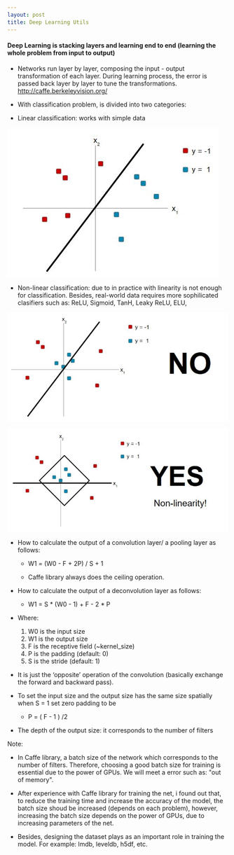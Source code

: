 ```yaml
---
layout: post
title: Deep Learning Utils
---
```


#### Deep Learning is stacking layers and learning end to end (learning the whole problem from input to output) 
- Networks run layer by layer, composing the input - output transformation of each layer. During learning process, the error is passed back layer by layer to tune the transformations. <http://caffe.berkeleyvision.org/>

- With classification problem, is divided into two categories: 

- Linear classification: works with simple data
 
 ![alt text](/images/linear_class_01.JPG "Linear classification")
 
- Non-linear classification: due to in practice with linearity is not enough for classification. Besides, real-world data requires more sophilicated clasifiers such as: ReLU, Sigmoid, TanH, Leaky ReLU, ELU,
 
 ![alt text](/images/linear_class_02.JPG "Linear classification")
 
 ![alt text](/images/non_linear_class.JPG "Non-linear classification")

- How to calculate the output of a convolution layer/ a pooling layer as follows:

    + W1 = (W0 - F + 2P) / S + 1
    
    + Caffe library always does the ceiling operation.
   
- How to calculate the output of a deconvolution layer as follows:

    + W1 = S * (W0 - 1) + F - 2 * P
    
- Where:

    1. W0 is the input size
    2. W1 is the output size
    3. F is the receptive field (~kernel_size)
    4. P is the padding (default: 0)
    5. S is the stride (default: 1)
    
- It is just the ‘opposite’ operation of the convolution (basically exchange the forward and backward pass).

- To set the input size and the output size has the same size spatially when S = 1 set zero padding to be 

    + P = ( F - 1 ) /2
    
- The depth of the output size: it corresponds to the number of filters   

Note: 

 + In Caffe library, a batch size of the network which corresponds to the number of filters. Therefore, choosing a good batch size for training is essential due to the power of GPUs. We will meet a error such as: "out of memory". 
 
 + After experience with Caffe library for training the net, i found out that, to reduce the training time and increase the accuracy of the model, the batch size shoud be increased (depends on each problem), however, increasing the batch size depends on the power of GPUs, due to increasing parameters of the net. 
 
 + Besides, designing the dataset plays as an important role in training the model. For example: lmdb, leveldb, h5df, etc.

